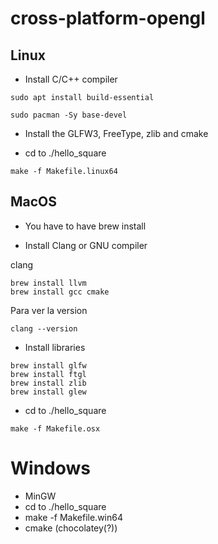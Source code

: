 # cross-platform-opengl

## Linux

- Install C/C++ compiler

```
sudo apt install build-essential

sudo pacman -Sy base-devel
```

- Install the GLFW3, FreeType, zlib and cmake

- cd to ./hello_square

```
make -f Makefile.linux64
```

## MacOS

- You have to have brew install

- Install Clang or GNU compiler

clang

```
brew install llvm
brew install gcc cmake
```

Para ver la version

```
clang --version
```

- Install libraries

```
brew install glfw
brew install ftgl
brew install zlib
brew install glew
```

- cd to ./hello_square

```
make -f Makefile.osx
```

# Windows

- MinGW
- cd to ./hello_square
- make -f Makefile.win64
- cmake (chocolatey(?))


